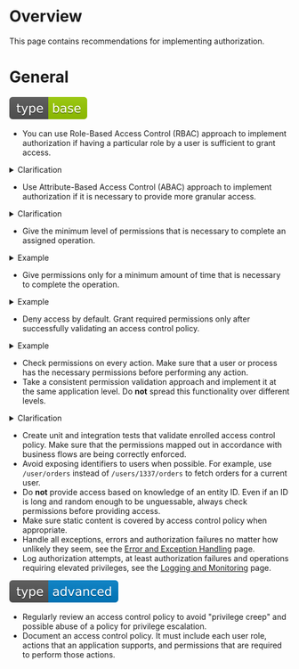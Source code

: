 # Overview

This page contains recommendations for implementing authorization.

# General

<div align="left">
<img src="/.gitbook/assets/type-base-icon.svg">
</div>

- You can use Role-Based Access Control (RBAC) approach to implement authorization if having a particular role by a user is sufficient to grant access.

<details>
<summary>Clarification</summary>

RBAC can be used to implement linear access control where the accessibility of an object or method can be determined by the presence of a particular role.

Imagine an application for hosting information about a certain product, where there are three types of users:

- `Anonymous user` can view information about a product.
- `Editor` can edit information about a product.
- `Admin` has full access to an application and can configure both content and an application itself.

In this case, authorization is quite linear, all that is needed when performing a certain action is to make sure that a user has a correct role.

At the code level, this looks like a validation for the presence of an expected role in each controller before processing a request from a client.

```go
func editContentController(content) {
    if current_user.role < Roles.EDITOR {
        return "Access denied", 401
    }

    update(content)

    return "OK", 200
}
```
</details>

- Use Attribute-Based Access Control (ABAC) approach to implement authorization if it is necessary to provide more granular access.

<details>
<summary>Clarification</summary>

ABAC can be used when you need to grant access based on more criteria than just having a role.

Imagine we have a data model containing vehicles and users, and we want to know if a user can drive a vehicle. In this case the attributes can be the following ones:

- `owns` - Is a user an owner of a vehicle?
- `has_access_to` - Does a user have permission from an owner to drive a vehicle?
- `old_enough_to_drive` - Is it legal to drive a vehicle at a user's age?
- `has_driving_license` - Does a user have a driving license?

These attributes allow you to define a policy for deciding whether a user can drive a vehicle or not:

```go
drive_vehicle = (owns | has_access_to) & old_enough_to_drive & has_driving_license
```

At the code level, this looks like checking if a particular action can be performed before it is performed:

```go
func driveController(vehicle) {
    if !can(currentUser, "drive_vehicle", vehicle) {
        return "Access denied", 401
    }

    drive(vehicle)

    return "OK", 200
}
```
</details>

- Give the minimum level of permissions that is necessary to complete an assigned operation.

<details>
<summary>Example</summary>

- Even though both an accountant and a sales representative occupy the same level in an organization's hierarchy, both require access to different resources to perform their jobs. The accountant should likely not be granted access to a customer database and the sales representative should not be able to access payroll data.
- A sales representative should only have access to the data of the customers with whom they work.
</details>

- Give permissions only for a minimum amount of time that is necessary to complete the operation.

<details>
<summary>Example</summary>

- If there is a group of users who have access to certain resources, removing a user from that group should revoke permissions to those resources.
- API token must have an expiration date to reduce the time to perform a potential attack in case a token is leaked to source code or shared resources.
</details>

- Deny access by default. Grant required permissions only after successfully validating an access control policy.

<details>
<summary>Example</summary>

**Note**: The following example is vulnerable, do **not** use it as a reference example!

Consider the following method that checks admin permissions for a current user:

```js
func isAdmin() {
    isAdmin = true
    try {
        // some actions that can lead to error
        if current_user.role < Roles.ADMIN {
        isAdmin = false
    }
    } catch (error) {
        log.warn("Error message: " + error)
    }

    return isAdmin
}
```

In the snippet above, the `isAdmin` method sets the `isAdmin` variable to `true` by default. Since we consider a current user as an admin by default, an error handling pitfall can lead to an access control bypass. Therefore, if a user can trigger an error before checking their role, they can elevate their privileges.

Deny access by default to mitigate/avoid the effects of such pitfalls.
</details>

- Check permissions on every action. Make sure that a user or process has the necessary permissions before performing any action.
- Take a consistent permission validation approach and implement it at the same application level. Do **not** spread this functionality over different levels.

<details>
<summary>Clarification</summary>

Develop an access control policy as a separate component that can be used by other components to validate permissions. Check permissions with this component, for example, inside controllers. Try to avoid checking permissions in multiple layers, for example, controllers and the data layer.
</details>

- Create unit and integration tests that validate enrolled access control policy. Make sure that the permissions mapped out in accordance with business flows are being correctly enforced.
- Avoid exposing identifiers to users when possible. For example, use `/user/orders` instead of `/users/1337/orders` to fetch orders for a current user.
- Do **not** provide access based on knowledge of an entity ID. Even if an ID is long and random enough to be unguessable, always check permissions before providing access.
- Make sure static content is covered by access control policy when appropriate.
- Handle all exceptions, errors and authorization failures no matter how unlikely they seem, see the [Error and Exception Handling](/Web%20Application/Error%20and%20Exception%20Handling/README.md) page.
- Log authorization attempts, at least authorization failures and operations requiring elevated privileges, see the [Logging and Monitoring](/Web%20Application/Logging%20and%20Monitoring/README.md) page.

<div align="left">
<img src="/.gitbook/assets/type-advanced-icon.svg">
</div>

- Regularly review an access control policy to avoid "privilege creep" and possible abuse of a policy for privilege escalation.
- Document an access control policy. It must include each user role, actions that an application supports, and permissions that are required to perform those actions.
